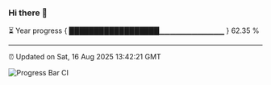 ### Hi there 👋

⏳ Year progress { ██████████████████▁▁▁▁▁▁▁▁▁▁▁▁ } 62.35 %

---

⏰ Updated on Sat, 16 Aug 2025 13:42:21 GMT

![Progress Bar CI](https://github.com/IshwaranRudhara/GIT-ACTION/workflows/Progress%20Bar%20CI/badge.svg)
